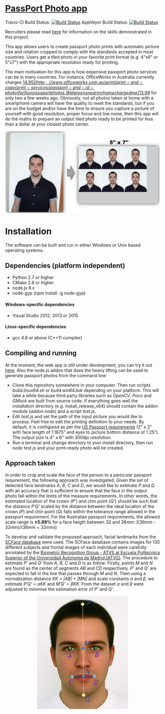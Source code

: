 # [PassPort Photo app](https://passport-photo.azurewebsites.net)
Travis-CI Build Status: [![Build Status](https://travis-ci.org/dpar39/ppp.svg?branch=master)](https://travis-ci.org/dpar39/ppp) 
AppVeyor Build Status: 
[![Build Status](https://ci.appveyor.com/api/projects/status/github/dpar39/ppp?svg=true)](https://ci.appveyor.com/project/dpar39/ppp)

Recruiters please read [here](https://github.com/dpar39/ppp/wiki/Recruiters-README) for information on the skills demonstrated in this project.

This app allows users to create passport photo prints with automatic picture size and rotation cropped to comply with the standards accepted in most countries. Users get a tiled photo in your favorite print format (e.g. 4"x6" or 5"x7") with the appropriate resolution ready for printing.

The main motivation for this app is how expensive passport photo services can be in many countries. For instance, OfficeWorks in Australia currently charges [$14.95](http://www.officeworks.com.au/print/print-and-copy/print-services/passport-and-id-photo) for four passport photos. Walgreens near my home charged me [$13.99](https://photo.walgreens.com/walgreens/pdpsdpitems/type=passport_photos) for only two a few weeks ago. Obviously, not all photos taken at home with a smartphone camera will have the quality to meet the standards, but if you are on the budget and/or have the time to ensure you capture a picture of yourself with good resolution, proper focus and low noise, then this app will do the maths to prepare an output tiled photo ready to be printed for less than a dollar at your closest photo center.

<div style="text-align:center"><img src ="research/model/operation-principle.png"/></div>

# Installation
The software can be built and run in either Windows or Unix based operating systems.

## Dependencies (platform independent)
- Python 2.7 or higher
- CMake 2.8 or higher
- node.js 6.x
- node-gyp (npm install -g node-gyp)

#### Windows-specific dependencies
- Visual Studio 2012, 2013 or 2015

#### Linux-specific dependencies
- gcc 4.8 or above (C++11 compiler)

## Compiling and running
At the moment, the web app is still under development, you can try it out [here](https://passport-photo.azurewebsites.net). Also the node.js addon that does the heavy lifting can be used to generate passport photos from the command line:

- Clone this repository somewhere in your computer. Then run scripts _build.linux64.sh_ or _build.win64.bat_ depending on your platform. This will take a while because third party libraries such as _OpenCV_, _Poco_ and _GMock_ are built from source code. If everything goes well the installation directory (e.g. install_release_x64) should contain the addon module (_addon.node_) and a script _test.js_.
- Edit _test.js_ and set the path of the input picture you would like to process. Feel free to edit the printing definition to your needs. By default, it is configured as per the [US Passport requirements](https://travel.state.gov/content/passports/en/passports/photos/photos.html) (2" x 2" with face length of 1.1875" and eyes to picture bottom distance of 1.25"). The output size is 4" x 6" with 300dpi resolution.
- Run a terminal and change directory to your install directory, then run _node_ _test.js_ and your print-ready photo will be created.

## Approach taken

In order to crop and scale the face of the person to a particular passport requirement, the following approach was investigated. Given the set of detected face landmarks *A*, *B*, *C* and *D*, we would like to estimate *P* and *Q* with an accuracy that is sufficient to ensure that the face in the output photo fall within the limits of the measure requirements. In other words, the estimated location of the crown (*P’*) and chin point (*Q’*) should be such that the distance *P’Q’* scaled by the distance between the ideal location of the crown (*P*) and chin point (*Q*) falls within the tolerance range allowed in the passport requirement. For the Australian passport requirements, the allowed scale range is **±5.88%** for a face heigth between 32 and 36mm: [(36mm - 32mm)/(36mm + 32mm)]

To develop and validate the proposed approach, facial landmarks from the [SCFace database](http://www.scface.org/) were used. The SCFace database contains images for 130 different subjects and frontal images of each individual were carefully annotated by the [Biometric Recognition Group - ATVS at Escuela Politecnica Superior of the Universidad Autonoma de Madrid [ATVS]](https://atvs.ii.uam.es/scfacedb_landmarks.html). 
The procedure to estimate *P’* and *Q’* from *A*, *B*, *C* and *D* is as follow: Firstly, points *M* and *N* are found as the center of segments *AB* and *CD* respectively. *P’* and *Q’* are expected to fall in the line that passes through *M* and *N*. Then using a normalization distance *KK = |AB| + |MN|* and scale constants *α* and *β*, we estimate *P’Q’* = *αKK* and *M’Q’* = *βKK*. From the dataset *α* and *β* were adjusted to minimise the estimation error of *P'* and *Q'*.

<div style="text-align:center"><img src ="research/model/key-facial-landmarks.png"/></div>
